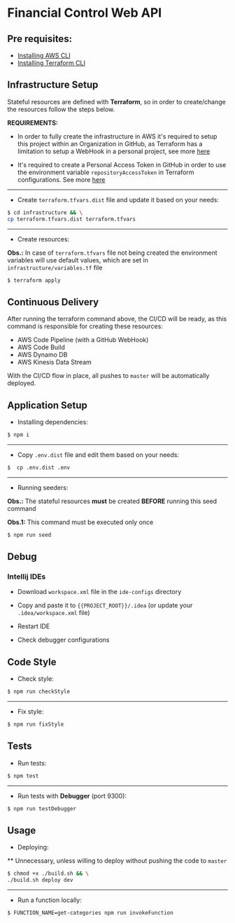# Financial Control Web API

## Pre requisites:

- [Installing AWS CLI](https://docs.aws.amazon.com/cli/latest/userguide/cli-chap-install.html)
- [Installing Terraform CLI](https://www.terraform.io/downloads.html)

## Infrastructure Setup

Stateful resources are defined with **Terraform**, so in order to create/change the resources follow the steps below.

**REQUIREMENTS:**

- In order to fully create the infrastructure in AWS it's required to setup
this project within an Organization in GitHub, as Terraform has a limitation to setup
a WebHook in a personal project, see more [here](https://www.terraform.io/docs/providers/github/r/repository_webhook.html) 

- It's required to create a Personal Access Token in GitHub in order to use the environment variable
`repositoryAccessToken` in Terraform configurations. See more [here](https://github.com/settings/tokens)
---

- Create `terraform.tfvars.dist` file and update it based on your needs:

```bash
$ cd infrastructure && \
cp terraform.tfvars.dist terraform.tfvars
``` 

---

- Create resources:

**Obs.:** In case of `terraform.tfvars` file not being created the environment variables will use default values, which are set in
`infrastructure/variables.tf` file

```bash
$ terraform apply
``` 

## Continuous Delivery

After running the terraform command above, the CI/CD will be ready,
as this command is responsible for creating these resources:

- AWS Code Pipeline (with a GitHub WebHook)
- AWS Code Build
- AWS Dynamo DB
- AWS Kinesis Data Stream

With the CI/CD flow in place, all pushes to `master` will be
automatically deployed.

## Application Setup

- Installing dependencies:

```bash
$ npm i
```

---

- Copy `.env.dist` file and edit them based on your needs:

```bash
$  cp .env.dist .env
```

---

- Running seeders:

**Obs.:** The stateful resources **must** be created **BEFORE** running this seed command

**Obs.1:** This command must be executed only once

```bash
$ npm run seed
```

## Debug

### Intellij IDEs

- Download `workspace.xml` file in the `ide-configs` directory

- Copy and paste it to `{{PROJECT_ROOT}}/.idea` (or update your `.idea/workspace.xml` file)

- Restart IDE

- Check debugger configurations

## Code Style

- Check style:

```bash
$ npm run checkStyle
```

---

- Fix style:

```bash
$ npm run fixStyle
```

## Tests

- Run tests:

```bash
$ npm test
```

---

- Run tests with **Debugger** (port 9300):

```bash
$ npm run testDebugger
```

## Usage

- Deploying:

** Unnecessary, unless willing to deploy without pushing the code to `master`

```bash
$ chmod +x ./build.sh && \
./build.sh deploy dev
```

---

- Run a function locally:

```bash
$ FUNCTION_NAME=get-categories npm run invokeFunction
```
